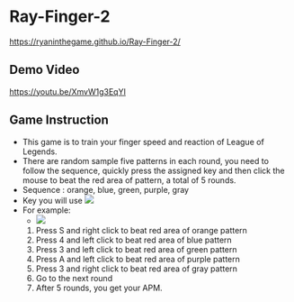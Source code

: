 # Ray-Finger-2
https://ryaninthegame.github.io/Ray-Finger-2/
## Demo Video
https://youtu.be/XmvW1g3EqYI
## Game Instruction
* This game is to train your finger speed and reaction of League of Legends.
* There are random sample five patterns in each round, you need to follow the sequence, quickly press the assigned key and then click the mouse to beat the red area of pattern, a total of 5 rounds.
* Sequence : orange, blue, green, purple, gray
* Key you will use
![](https://i.imgur.com/jeUpeKp.jpg)
* For example:
    * ![](https://i.imgur.com/vsXRCOd.png)
    1. Press S and right click to beat red area of orange pattern
    2. Press 4 and left click to beat red area of blue pattern
    3. Press 3 and left click to beat red area of green pattern
    4. Press A and left click to beat red area of purple pattern
    5. Press 3 and right click to beat red area of gray pattern
    6. Go to the next round
    7. After 5 rounds, you get your APM.
